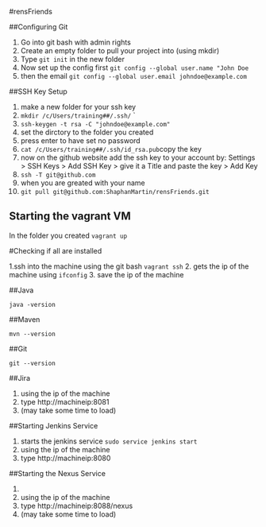 #rensFriends

##Configuring Git

1. Go into git bash with admin rights 
2. Create an empty folder to pull your project into (using mkdir)
3. Type `git init` in the new folder
4. Now set up the config first `git config --global user.name "John Doe`
5. then the email `git config --global user.email johndoe@example.com`

##SSH Key Setup

1. make a new folder for your ssh key
2. `mkdir /c/Users/training##/.ssh/`  `
3. `ssh-keygen -t rsa -C "johndoe@example.com"`
4.  set the dirctory to the folder you created
5.  press enter to have set no password
6. `cat /c/Users/training##/.ssh/id_rsa.pub`copy the key
7.  now on the github website add the ssh key to your account by: 
    Settings > SSH Keys > Add SSH Key > give it a Title and paste the key > Add Key
8.  `ssh -T git@github.com`
9.  when you are greated with your name
10. `git pull git@github.com:ShaphanMartin/rensFriends.git`

## Starting the vagrant VM
In the folder you created 
`vagrant up`

#Checking if all are installed

1.ssh into the machine using the git bash `vagrant ssh`
2. gets the ip of the machine using `ifconfig`
3. save the ip of the machine

##Java

`java -version`

##Maven

`mvn --version`

##Git

`git --version`

##Jira
1. using the ip of the machine
2. type http://machineip:8081
3. (may take some time to load)

##Starting Jenkins Service

1. starts the jenkins service `sudo service jenkins start`
2. using the ip of the machine
3. type http://machineip:8080

##Starting the Nexus Service

1.
2. using the ip of the machine
3. type http://machineip:8088/nexus
4. (may take some time to load)
